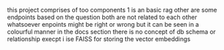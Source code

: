 this project comprises of too components 1 is an basic rag other are some endpoints based on the question both are not related to each other whatsoever enpoints might be right or wrong but it can be seen in a colourful manner in the docs section there is no concept of db schema or relationship execpt i ise FAISS for storing the vector embeddings 